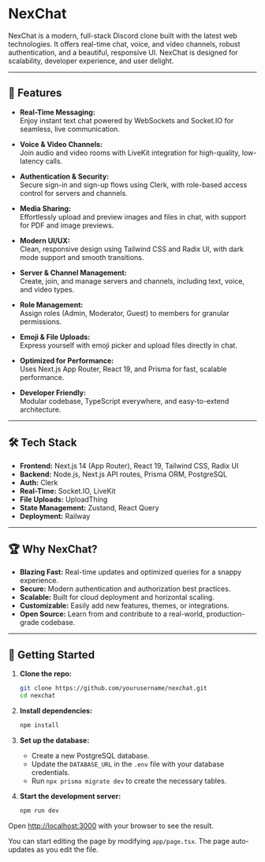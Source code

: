 # NexChat

NexChat is a modern, full-stack Discord clone built with the latest web technologies. It offers real-time chat, voice, and video channels, robust authentication, and a beautiful, responsive UI. NexChat is designed for scalability, developer experience, and user delight.

---

## 🚀 Features

- **Real-Time Messaging:**  
  Enjoy instant text chat powered by WebSockets and Socket.IO for seamless, live communication.

- **Voice & Video Channels:**  
  Join audio and video rooms with LiveKit integration for high-quality, low-latency calls.

- **Authentication & Security:**  
  Secure sign-in and sign-up flows using Clerk, with role-based access control for servers and channels.

- **Media Sharing:**  
  Effortlessly upload and preview images and files in chat, with support for PDF and image previews.

- **Modern UI/UX:**  
  Clean, responsive design using Tailwind CSS and Radix UI, with dark mode support and smooth transitions.

- **Server & Channel Management:**  
  Create, join, and manage servers and channels, including text, voice, and video types.

- **Role Management:**  
  Assign roles (Admin, Moderator, Guest) to members for granular permissions.

- **Emoji & File Uploads:**  
  Express yourself with emoji picker and upload files directly in chat.

- **Optimized for Performance:**  
  Uses Next.js App Router, React 19, and Prisma for fast, scalable performance.

- **Developer Friendly:**  
  Modular codebase, TypeScript everywhere, and easy-to-extend architecture.

---

## 🛠️ Tech Stack

- **Frontend:** Next.js 14 (App Router), React 19, Tailwind CSS, Radix UI
- **Backend:** Node.js, Next.js API routes, Prisma ORM, PostgreSQL
- **Auth:** Clerk
- **Real-Time:** Socket.IO, LiveKit
- **File Uploads:** UploadThing
- **State Management:** Zustand, React Query
- **Deployment:** Railway

---

## 🏆 Why NexChat?

- **Blazing Fast:** Real-time updates and optimized queries for a snappy experience.
- **Secure:** Modern authentication and authorization best practices.
- **Scalable:** Built for cloud deployment and horizontal scaling.
- **Customizable:** Easily add new features, themes, or integrations.
- **Open Source:** Learn from and contribute to a real-world, production-grade codebase.

---

## 🚦 Getting Started

1. **Clone the repo:**
   ```sh
   git clone https://github.com/yourusername/nexchat.git
   cd nexchat
   ```

2. **Install dependencies:**
   ```sh
   npm install
   
   ```

3. **Set up the database:**
   - Create a new PostgreSQL database.
   - Update the `DATABASE_URL` in the `.env` file with your database credentials.
   - Run `npx prisma migrate dev` to create the necessary tables.

4. **Start the development server:**
   ```sh
   npm run dev

   ```

Open [http://localhost:3000](http://localhost:3000) with your browser to see the result.

You can start editing the page by modifying `app/page.tsx`. The page auto-updates as you edit the file.



